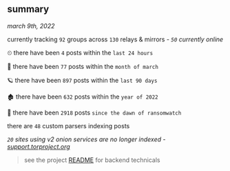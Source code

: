 
## summary
_march 9th, 2022_

currently tracking `92` groups across `130` relays & mirrors - _`50` currently online_

⏲ there have been `4` posts within the `last 24 hours`

🦈 there have been `77` posts within the `month of march`

🪐 there have been `897` posts within the `last 90 days`

🏚 there have been `632` posts within the `year of 2022`

🦕 there have been `2918` posts `since the dawn of ransomwatch`

there are `48` custom parsers indexing posts

_`20` sites using v2 onion services are no longer indexed - [support.torproject.org](https://support.torproject.org/onionservices/v2-deprecation/)_

> see the project [README](https://github.com/thetanz/ransomwatch#ransomwatch--) for backend technicals
